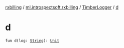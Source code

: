 [rxbilling](../../index.md) / [ml.introspectsoft.rxbilling](../index.md) / [TimberLogger](index.md) / [d](./d.md)

# d

`fun d(log: `[`String`](https://kotlinlang.org/api/latest/jvm/stdlib/kotlin/-string/index.html)`): `[`Unit`](https://kotlinlang.org/api/latest/jvm/stdlib/kotlin/-unit/index.html)